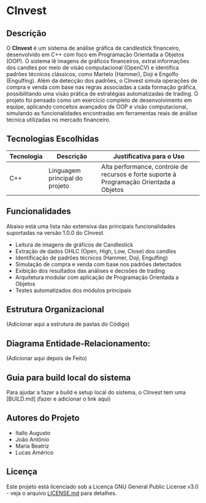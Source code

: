 # CInvest

## Descrição
O **CInvest** é um sistema de análise gráfica de candlestick financeiro, desenvolvido em C++ com foco em Programação Orientada a Objetos (OOP). 
O sistema lê imagens de gráficos financeiros, extrai informações dos candles por meio de visão computacional (OpenCV) e identifica padrões técnicos clássicos, como Martelo (Hammer), Doji e Engolfo (Engulfing). 
Além da detecção dos padrões, o CInvest simula operações de compra e venda com base nas regras associadas a cada formação gráfica, possibilitando uma visão prática de estratégias automatizadas de trading.
O projeto foi pensado como um exercício completo de desenvolvimento em equipe, aplicando conceitos avançados de OOP e visão computacional, simulando as funcionalidades encontradas em ferramentas reais de análise técnica utilizadas no mercado financeiro.

## Tecnologias Escolhidas
| Tecnologia | Descrição | Justificativa para o Uso |
|-------------|-----------|---------------------------|
| C++ | Linguagem principal do projeto | Alta performance, controle de recursos e forte suporte à Programação Orientada a Objetos |

## Funcionalidades
Abaixo está uma lista não extensiva das principais funcionalidades suportadas na versão 1.0.0 do CInvest.

- Leitura de imagens de gráficos de Candlestick
- Extração de dados OHLC (Open, High, Low, Close) dos candles
- Identificação de padrões técnicos (Hammer, Doji, Engulfing)
- Simulação de compra e venda com base nos padrões detectados
- Exibição dos resultados das análises e decisões de trading
- Arquitetura modular com aplicação de Programação Orientada a Objetos
- Testes automatizados dos módulos principais

## Estrutura Organizacional
(Adicionar aqui a estrutura de pastas do Código)

## Diagrama Entidade-Relacionamento:
(Adicionar aqui depois de Feito)

## Guia para build local do sistema
Para ajudar a fazer a build e setup local do sistema, o CInvest tem uma [BUILD.md] (fazer e adicionar o link aqui)

## Autores do Projeto
- Itallo Augusto
- João Antônio
- Maria Beatriz
- Lucas Américo

## Licença

Este projeto está licenciado sob a Licença GNU General Public License v3.0 - veja o arquivo [LICENSE.md](LICENSE) para detalhes.
